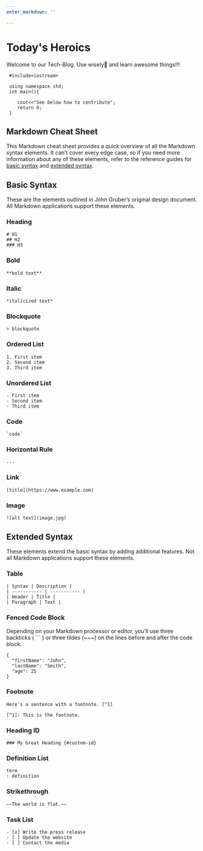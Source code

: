 ```yaml
---
enter_markdown: ''

---
```

# Today's Heroics

Welcome to our Tech-Blog. Use wisely🤞 and learn awesome things!!!

     #include<iostream>
     
     using namespace std;
     int main(){
     
     	cout<<"See below how to contribute";
     	return 0;
     }


## Markdown Cheat Sheet

This Markdown cheat sheet provides a quick overview of all the Markdown syntax elements. It can’t cover every edge case, so if you need more information about any of these elements, refer to the reference guides for [basic syntax](https://www.markdownguide.org/basic-syntax) and [extended syntax](https://www.markdownguide.org/extended-syntax).

## Basic Syntax

These are the elements outlined in John Gruber’s original design document. All Markdown applications support these elements.

### Heading

    # H1
    ## H2
    ### H3

### Bold

    **bold text**

### Italic

    *italicized text*

### Blockquote

    > blockquote

### Ordered List

    1. First item
    2. Second item
    3. Third item

### Unordered List

    - First item
    - Second item
    - Third item

### Code

    `code`

### Horizontal Rule

    ---

### Link

    [title](https://www.example.com)

### Image

    ![alt text](image.jpg)

## Extended Syntax

These elements extend the basic syntax by adding additional features. Not all Markdown applications support these elements.

### Table

    | Syntax | Description |
    | ----------- | ----------- |
    | Header | Title |
    | Paragraph | Text |

### Fenced Code Block

Depending on your Markdown processor or editor, you’ll use three backticks ( \`\`\` ) or three tildes (\~\~\~) on the lines before and after the code block.

    {
      "firstName": "John",
      "lastName": "Smith",
      "age": 25
    }

### Footnote

    Here's a sentence with a footnote. [^1]
    
    [^1]: This is the footnote.

### Heading ID

    ### My Great Heading {#custom-id}

### Definition List

    term
    : definition

### Strikethrough

    ~~The world is flat.~~

### Task List

    - [x] Write the press release
    - [ ] Update the website
    - [ ] Contact the media